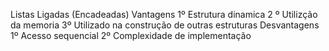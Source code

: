 Listas Ligadas (Encadeadas)
Vantagens
1º Estrutura dinamica
2 º Utilizção da memoria
3º Utilizado na construção de outras estruturas
Desvantagens
1º Acesso sequencial
2º Complexidade de implementação
